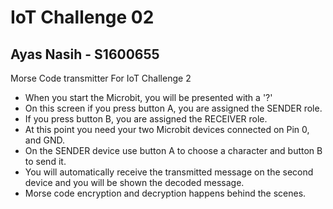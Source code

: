 # IoT Challenge 02
## Ayas Nasih - S1600655

Morse Code transmitter For IoT Challenge 2

- When you start the Microbit, you will be presented with a '?'
- On this screen if you press button A, you are assigned the SENDER role.
- If you press button B, you are assigned the RECEIVER role.
- At this point you need your two Microbit devices connected on Pin 0, and GND.
- On the SENDER device use button A to choose a character and button B to send it.
- You will automatically receive the transmitted message on the second device and you will be shown the decoded message.
- Morse code encryption and decryption happens behind the scenes.